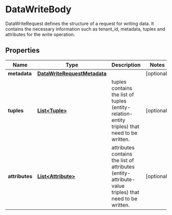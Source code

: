 

# DataWriteBody

DataWriteRequest defines the structure of a request for writing data. It contains the necessary information such as tenant_id, metadata, tuples and attributes for the write operation.

## Properties

| Name | Type | Description | Notes |
|------------ | ------------- | ------------- | -------------|
|**metadata** | [**DataWriteRequestMetadata**](DataWriteRequestMetadata.md) |  |  [optional] |
|**tuples** | [**List&lt;Tuple&gt;**](Tuple.md) | tuples contains the list of tuples (entity-relation-entity triples) that need to be written. |  [optional] |
|**attributes** | [**List&lt;Attribute&gt;**](Attribute.md) | attributes contains the list of attributes (entity-attribute-value triples) that need to be written. |  [optional] |



